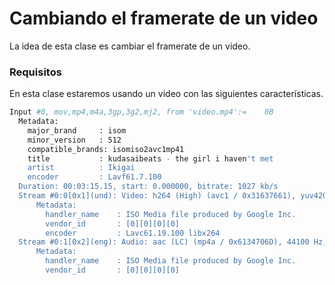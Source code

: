 # Cambiando el framerate de un video
La idea de esta clase es cambiar el framerate de un video.

### Requisitos
En esta clase estaremos usando un video con las siguientes características.

``` bash
Input #0, mov,mp4,m4a,3gp,3g2,mj2, from 'video.mp4':=    0B
  Metadata:
    major_brand     : isom
    minor_version   : 512
    compatible_brands: isomiso2avc1mp41
    title           : kudasaibeats - the girl i haven't met
    artist          : Ikigai
    encoder         : Lavf61.7.100
  Duration: 00:03:15.15, start: 0.000000, bitrate: 1027 kb/s
  Stream #0:0[0x1](und): Video: h264 (High) (avc1 / 0x31637661), yuv420p(tv, bt709, progressive), 1280x720 [SAR 1:1 DAR 16:9], 889 kb/s, 29.97 fps, 29.97 tbr, 30k tbn (default)
      Metadata:
        handler_name    : ISO Media file produced by Google Inc.
        vendor_id       : [0][0][0][0]
        encoder         : Lavc61.19.100 libx264
  Stream #0:1[0x2](eng): Audio: aac (LC) (mp4a / 0x6134706D), 44100 Hz, stereo, fltp, 129 kb/s (default)
      Metadata:
        handler_name    : ISO Media file produced by Google Inc.
        vendor_id       : [0][0][0][0]
```

